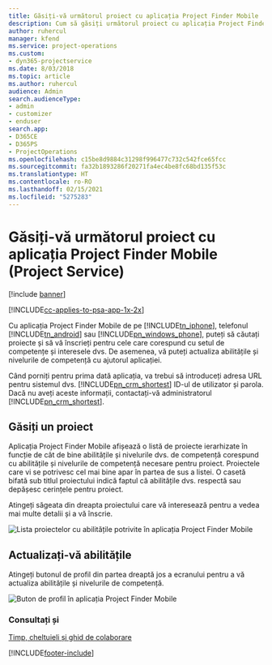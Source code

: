 ```yaml
---
title: Găsiți-vă următorul proiect cu aplicația Project Finder Mobile
description: Cum să găsiți următorul proiect cu aplicația Project Finder Mobile pentru Project Service
author: ruhercul
manager: kfend
ms.service: project-operations
ms.custom:
- dyn365-projectservice
ms.date: 8/03/2018
ms.topic: article
ms.author: ruhercul
audience: Admin
search.audienceType:
- admin
- customizer
- enduser
search.app:
- D365CE
- D365PS
- ProjectOperations
ms.openlocfilehash: c15be8d9884c31298f996477c732c542fce65fcc
ms.sourcegitcommit: fa32b1893286f20271fa4ec4be8fc68bd135f53c
ms.translationtype: HT
ms.contentlocale: ro-RO
ms.lasthandoff: 02/15/2021
ms.locfileid: "5275283"
---
```

# <a name="find-your-next-project-with-the-project-finder-mobile-app-project-service"></a>Găsiți-vă următorul proiect cu aplicația Project Finder Mobile (Project Service)

[!include [banner](../includes/psa-now-project-operations.md)]

[!INCLUDE[cc-applies-to-psa-app-1x-2x](../includes/cc-applies-to-psa-app-1x-2x.md)]

Cu aplicația Project Finder Mobile de pe [!INCLUDE[tn_iphone](../includes/tn-iphone.md)], telefonul [!INCLUDE[tn_android](../includes/tn-android.md)] sau [!INCLUDE[pn_windows_phone](../includes/pn-windows-phone.md)], puteți să căutați proiecte și să vă înscrieți pentru cele care corespund cu setul de competențe și interesele dvs. De asemenea, vă puteți actualiza abilitățile și nivelurile de competență cu ajutorul aplicației.  
  
 Când porniți pentru prima dată aplicația, va trebui să introduceți adresa URL pentru sistemul dvs. [!INCLUDE[pn_crm_shortest](../includes/pn-crm-shortest.md)] ID-ul de utilizator și parola. Dacă nu aveți aceste informații, contactați-vă administratorul [!INCLUDE[pn_crm_shortest](../includes/pn-crm-shortest.md)].  
  
## <a name="find-a-project"></a>Găsiți un proiect  
 Aplicația Project Finder Mobile afișează o listă de proiecte ierarhizate în funcție de cât de bine abilitățile și nivelurile dvs. de competență corespund cu abilitățile și nivelurile de competență necesare pentru proiect. Proiectele care vi se potrivesc cel mai bine apar în partea de sus a listei. O casetă bifată sub titlul proiectului indică faptul că abilitățile dvs. respectă sau depășesc cerințele pentru proiect.  
  
 Atingeți săgeata din dreapta proiectului care vă interesează pentru a vedea mai multe detalii și a vă înscrie.  
  
 ![Lista proiectelor cu abilitățile potrivite în aplicația Project Finder Mobile](../psa/media/project-service-project-finder-list.png "Lista proiectelor cu abilitățile potrivite în aplicația Project Finder Mobile")  
  
## <a name="update-your-skills"></a>Actualizați-vă abilitățile  
 Atingeți butonul de profil din partea dreaptă jos a ecranului pentru a vă actualiza abilitățile și nivelurile de competență.  
  
 ![Buton de profil în aplicația Project Finder Mobile](../psa/media/project-service-project-finder-profile.png "Buton de profil în aplicația Project Finder Mobile")  
  
### <a name="see-also"></a>Consultați și  
 [Timp, cheltuieli și ghid de colaborare](../psa/time-expense-collaboration-guide.md)


[!INCLUDE[footer-include](../includes/footer-banner.md)]